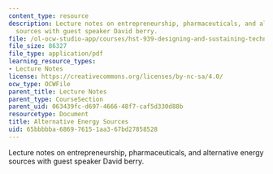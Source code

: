 ```yaml
---
content_type: resource
description: Lecture notes on entrepreneurship, pharmaceuticals, and alternative energy
  sources with guest speaker David berry.
file: /ol-ocw-studio-app/courses/hst-939-designing-and-sustaining-technology-innovation-for-global-health-practice-spring-2008/65bbbbba686976151aa367bd27858528_lecture05.pdf
file_size: 86327
file_type: application/pdf
learning_resource_types:
- Lecture Notes
license: https://creativecommons.org/licenses/by-nc-sa/4.0/
ocw_type: OCWFile
parent_title: Lecture Notes
parent_type: CourseSection
parent_uid: 063439fc-d697-4666-48f7-caf5d330d88b
resourcetype: Document
title: Alternative Energy Sources
uid: 65bbbbba-6869-7615-1aa3-67bd27858528
---
```

Lecture notes on entrepreneurship, pharmaceuticals, and alternative energy sources with guest speaker David berry.